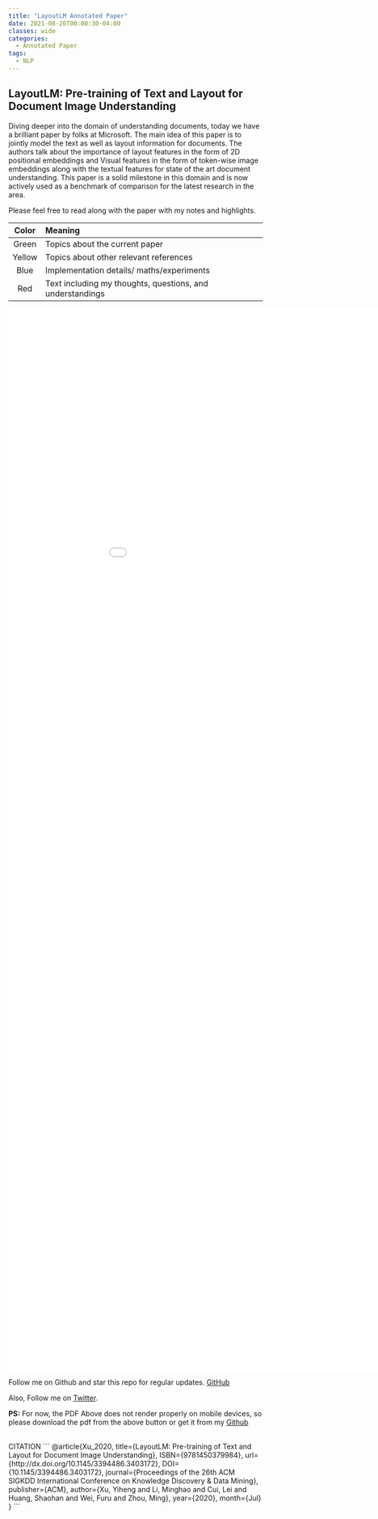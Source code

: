 ```yaml
---
title: "LayoutLM Annotated Paper"
date: 2021-08-26T00:00:30-04:00
classes: wide
categories:
  - Annotated Paper
tags:
  - NLP
---
```


## LayoutLM: Pre-training of Text and Layout for Document Image Understanding ##

Diving deeper into the domain of understanding documents, today we have a brilliant paper by folks at Microsoft. The main idea of this paper is to jointly model the text as well as layout information for documents. The authors talk about the importance of layout features in the form of 2D positional embeddings and Visual features in the form of token-wise image embeddings along with the textual features for state of the art document understanding. This paper is a solid milestone in this domain and is now actively used as a benchmark of comparison for the latest research in the area.


Please feel free to read along with the paper with my notes and highlights.

| Color | Meaning |
| :---: | :--- | 
| Green | Topics about the current paper |
| Yellow | Topics about other relevant references |
| Blue | Implementation details/ maths/experiments |
| Red | Text including my thoughts, questions, and understandings | 



<embed src="/assets/pdfs/LayoutLM.pdf" width="1000px" height="2100px" />



Follow me on Github and star this repo for regular updates. [GitHub](https://github.com/au1206/paper_annotations)

Also, Follow me on [Twitter](https://twitter.com/akshayuppal12). 


**PS:** For now, the PDF Above does not render properly on mobile devices, so please download the pdf from the above button or get it from my [Github](https://github.com/au1206/paper_annotations)

<br>
CITATION
```
@article{Xu_2020,
   title={LayoutLM: Pre-training of Text and Layout for Document Image Understanding},
   ISBN={9781450379984},
   url={http://dx.doi.org/10.1145/3394486.3403172},
   DOI={10.1145/3394486.3403172},
   journal={Proceedings of the 26th ACM SIGKDD International Conference on Knowledge Discovery & Data Mining},
   publisher={ACM},
   author={Xu, Yiheng and Li, Minghao and Cui, Lei and Huang, Shaohan and Wei, Furu and Zhou, Ming},
   year={2020},
   month={Jul}
}
```